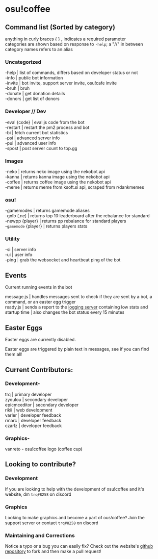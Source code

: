 # osu!coffee  

## Command list (Sorted by category)    

anything in curly braces { } , indicates a required parameter  
categories are shown based on response to `-help`; a "//" in between category names refers to an alias  

### Uncategorized    

-help | list of commands, differs based on developer status or not  
-info | public bot information  
-invite | bot invite, support server invite, osu!cafe invite    
-bruh | bruh  
-donate | get donation details  
-donors | get list of donors  

### Developer // Dev
-eval {code} | eval js code from the bot  
-restart | restart the pm2 process and bot  
-bi   | fetch current bot statistics  
-psi | advanced server info  
-pui | advanced user info  
-spost | post server count to top.gg   

### Images  

-neko | returns neko image using the nekobot api  
-kanna | returns kanna image using the nekobot api  
-coffee | returns coffee image using the nekobot api  
-meme | returns meme from ksoft.si api, scraped from r/dankmemes


### osu!  

-gamemodes | returns gamemode aliases  
-gnlb (.ne) | returns top 10 leaderboard after the rebalance for standard     
-newpp {player} | returns pp rebalance for standard players    
-`gamemode` {player} | returns players stats     

### Utility  

-si | server info  
-ui | user info  
-ping | grab the websocket and heartbeat ping of the bot  

## Events  

Current running events in the bot  

message.js | handles messages sent to check if they are sent by a bot, a command, or an easter egg trigger  
ready.js | sends a report to the [logging server](https://discord.gg/invite/XeaGkCM) containing low stats and startup time | also changes the bot status every 15 minutes     

## Easter Eggs  

Easter eggs are currently disabled.

Easter eggs are triggered by plain text in messages, see if you can find them all!   

## Current Contributors:  

### Development-  

trq | primary developer  
zyoulou | secondary developer  
epicmceditor | secondary developer  
rikii | web development   
varler | developer feedback  
rmarc | developer feedback  
czarlz | developer feedback  

### Graphics-  

vanreto - osu!coffee logo (coffee cup)  

## Looking to contribute?  

### Development  

If you are looking to help with the development of osu!coffee and it's website, dm `trq#8258` on discord  

### Graphics  

Looking to make graphics and become a part of ous!coffee? Join the support server or contact `trq#8258` on discord  

### Maintaining and Corrections  

Notice a typo or a bug you can easily fix? Check out the website's [github repository](https://github.com/trapss/coffeeweb) to fork and then make a pull request!
